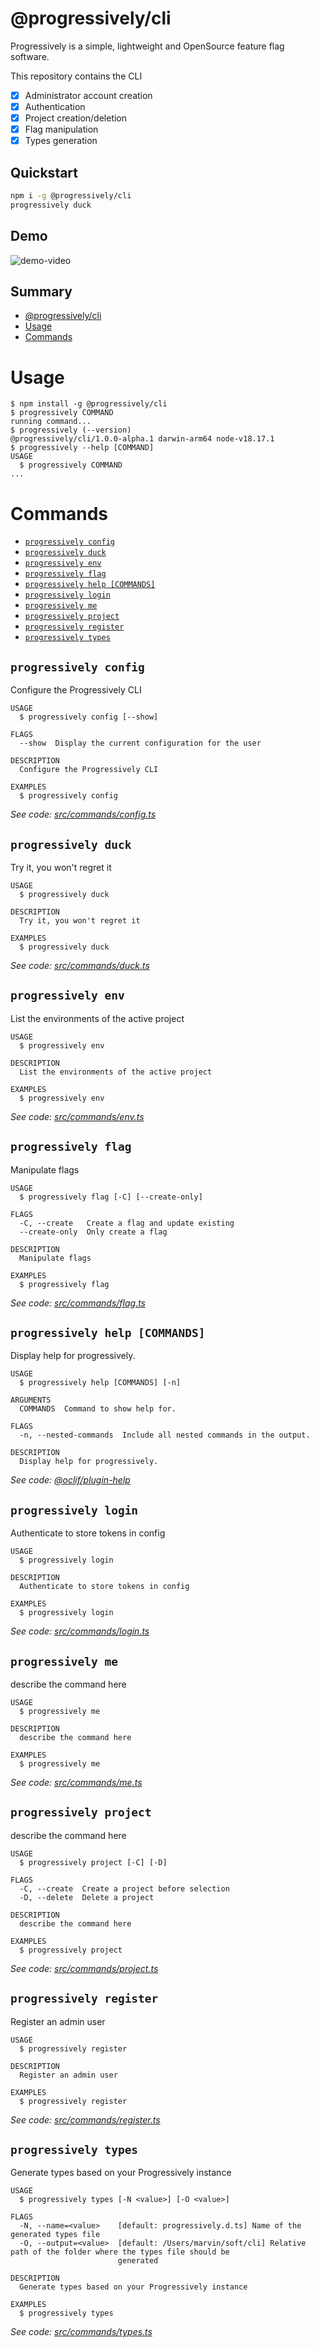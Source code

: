 # @progressively/cli

Progressively is a simple, lightweight and OpenSource feature flag software.

This repository contains the CLI

- [x] Administrator account creation
- [x] Authentication
- [x] Project creation/deletion
- [x] Flag manipulation
- [x] Types generation

## Quickstart

```bash
npm i -g @progressively/cli
progressively duck
```

## Demo

![demo-video](./docs/demo.gif)

## Summary

<!-- toc -->
* [@progressively/cli](#progressivelycli)
* [Usage](#usage)
* [Commands](#commands)
<!-- tocstop -->

# Usage

<!-- usage -->
```sh-session
$ npm install -g @progressively/cli
$ progressively COMMAND
running command...
$ progressively (--version)
@progressively/cli/1.0.0-alpha.1 darwin-arm64 node-v18.17.1
$ progressively --help [COMMAND]
USAGE
  $ progressively COMMAND
...
```
<!-- usagestop -->

# Commands

<!-- commands -->
* [`progressively config`](#progressively-config)
* [`progressively duck`](#progressively-duck)
* [`progressively env`](#progressively-env)
* [`progressively flag`](#progressively-flag)
* [`progressively help [COMMANDS]`](#progressively-help-commands)
* [`progressively login`](#progressively-login)
* [`progressively me`](#progressively-me)
* [`progressively project`](#progressively-project)
* [`progressively register`](#progressively-register)
* [`progressively types`](#progressively-types)

## `progressively config`

Configure the Progressively CLI

```
USAGE
  $ progressively config [--show]

FLAGS
  --show  Display the current configuration for the user

DESCRIPTION
  Configure the Progressively CLI

EXAMPLES
  $ progressively config
```

_See code: [src/commands/config.ts](https://github.com/progressively-crew/cli/blob/v1.0.0-alpha.1/src/commands/config.ts)_

## `progressively duck`

Try it, you won't regret it

```
USAGE
  $ progressively duck

DESCRIPTION
  Try it, you won't regret it

EXAMPLES
  $ progressively duck
```

_See code: [src/commands/duck.ts](https://github.com/progressively-crew/cli/blob/v1.0.0-alpha.1/src/commands/duck.ts)_

## `progressively env`

List the environments of the active project

```
USAGE
  $ progressively env

DESCRIPTION
  List the environments of the active project

EXAMPLES
  $ progressively env
```

_See code: [src/commands/env.ts](https://github.com/progressively-crew/cli/blob/v1.0.0-alpha.1/src/commands/env.ts)_

## `progressively flag`

Manipulate flags

```
USAGE
  $ progressively flag [-C] [--create-only]

FLAGS
  -C, --create   Create a flag and update existing
  --create-only  Only create a flag

DESCRIPTION
  Manipulate flags

EXAMPLES
  $ progressively flag
```

_See code: [src/commands/flag.ts](https://github.com/progressively-crew/cli/blob/v1.0.0-alpha.1/src/commands/flag.ts)_

## `progressively help [COMMANDS]`

Display help for progressively.

```
USAGE
  $ progressively help [COMMANDS] [-n]

ARGUMENTS
  COMMANDS  Command to show help for.

FLAGS
  -n, --nested-commands  Include all nested commands in the output.

DESCRIPTION
  Display help for progressively.
```

_See code: [@oclif/plugin-help](https://github.com/oclif/plugin-help/blob/v6.0.5/src/commands/help.ts)_

## `progressively login`

Authenticate to store tokens in config

```
USAGE
  $ progressively login

DESCRIPTION
  Authenticate to store tokens in config

EXAMPLES
  $ progressively login
```

_See code: [src/commands/login.ts](https://github.com/progressively-crew/cli/blob/v1.0.0-alpha.1/src/commands/login.ts)_

## `progressively me`

describe the command here

```
USAGE
  $ progressively me

DESCRIPTION
  describe the command here

EXAMPLES
  $ progressively me
```

_See code: [src/commands/me.ts](https://github.com/progressively-crew/cli/blob/v1.0.0-alpha.1/src/commands/me.ts)_

## `progressively project`

describe the command here

```
USAGE
  $ progressively project [-C] [-D]

FLAGS
  -C, --create  Create a project before selection
  -D, --delete  Delete a project

DESCRIPTION
  describe the command here

EXAMPLES
  $ progressively project
```

_See code: [src/commands/project.ts](https://github.com/progressively-crew/cli/blob/v1.0.0-alpha.1/src/commands/project.ts)_

## `progressively register`

Register an admin user

```
USAGE
  $ progressively register

DESCRIPTION
  Register an admin user

EXAMPLES
  $ progressively register
```

_See code: [src/commands/register.ts](https://github.com/progressively-crew/cli/blob/v1.0.0-alpha.1/src/commands/register.ts)_

## `progressively types`

Generate types based on your Progressively instance

```
USAGE
  $ progressively types [-N <value>] [-O <value>]

FLAGS
  -N, --name=<value>    [default: progressively.d.ts] Name of the generated types file
  -O, --output=<value>  [default: /Users/marvin/soft/cli] Relative path of the folder where the types file should be
                        generated

DESCRIPTION
  Generate types based on your Progressively instance

EXAMPLES
  $ progressively types
```

_See code: [src/commands/types.ts](https://github.com/progressively-crew/cli/blob/v1.0.0-alpha.1/src/commands/types.ts)_
<!-- commandsstop -->
